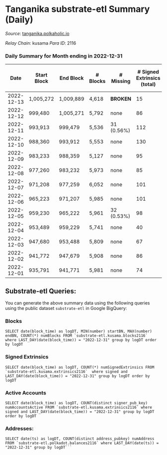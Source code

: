 # Tanganika substrate-etl Summary (Daily)

_Source_: [tanganika.polkaholic.io](https://tanganika.polkaholic.io)

*Relay Chain*: kusama
*Para ID*: 2116



### Daily Summary for Month ending in 2022-12-31


| Date | Start Block | End Block | # Blocks | # Missing | # Signed Extrinsics (total) | # Active Accounts | # Addresses with Balances | # Events | # Transfers | # XCM Transfers In | # XCM Transfers Out |
| ---- | ----------- | --------- | -------- | --------- | --------------------------- | ----------------- | ------------------------- | -------- | ----------- | ------------------ | ------------------- |
| 2022-12-13 | 1,005,272 | 1,009,889 | 4,618 |  **BROKEN**  | 15 | 10 |  | 66,823 | 15  |   |   |
| 2022-12-12 | 999,480 | 1,005,271 | 5,792 | none  | 86 | 53 |  | 84,034 | 71  |   |   |
| 2022-12-11 | 993,913 | 999,479 | 5,536 | 31 (0.56%) | 112 | 61 |  | 79,423 | 94  |   |   |
| 2022-12-10 | 988,360 | 993,912 | 5,553 | none  | 130 | 71 |  | 79,627 | 74  |   |   |
| 2022-12-09 | 983,233 | 988,359 | 5,127 | none  | 95 | 42 |  | 77,395 | 58  |   |   |
| 2022-12-08 | 977,260 | 983,232 | 5,973 | none  | 85 | 56 |  | 89,498 | 62  |   |   |
| 2022-12-07 | 971,208 | 977,259 | 6,052 | none  | 101 | 60 |  | 90,813 | 89  |   |   |
| 2022-12-06 | 965,223 | 971,207 | 5,985 | none  | 101 | 55 | 3,213 | 90,696 | 78  |   |   |
| 2022-12-05 | 959,230 | 965,222 | 5,961 | 32 (0.53%) | 98 | 60 |  | 90,602 | 75  |   |   |
| 2022-12-04 | 953,489 | 959,229 | 5,741 | none  | 40 | 19 |  | 86,799 | 14  |   |   |
| 2022-12-03 | 947,680 | 953,488 | 5,809 | none  | 67 | 52 |  | 88,071 | 57  |   |   |
| 2022-12-02 | 941,772 | 947,679 | 5,908 | none  | 86 | 54 |  | 89,091 | 76  |   |   |
| 2022-12-01 | 935,791 | 941,771 | 5,981 | none  | 74 | 37 |  | 89,731 | 63  |   |   |

## Substrate-etl Queries:
You can generate the above summary data using the following queries using the public dataset `substrate-etl` in Google BigQuery:


### Blocks
```
SELECT date(block_time) as logDT, MIN(number) startBN, MAX(number) endBN, COUNT(*) numBlocks FROM `substrate-etl.kusama.blocks2116`  where LAST_DAY(date(block_time)) = "2022-12-31" group by logDT order by logDT
```


### Signed Extrinsics
```
SELECT date(block_time) as logDT, COUNT(*) numSignedExtrinsics FROM `substrate-etl.kusama.extrinsics2116`  where signed and LAST_DAY(date(block_time)) = "2022-12-31" group by logDT order by logDT
```


### Active Accounts
```
SELECT date(block_time) as logDT, COUNT(distinct signer_pub_key) numAccountsActive FROM `substrate-etl.kusama.extrinsics2116` where signed and LAST_DAY(date(block_time)) = "2022-12-31" group by logDT order by logDT
```


### Addresses:
```
SELECT date(ts) as logDT, COUNT(distinct address_pubkey) numAddress FROM `substrate-etl.polkadot.balances2116` where LAST_DAY(date(ts)) = "2022-12-31" group by logDT```

